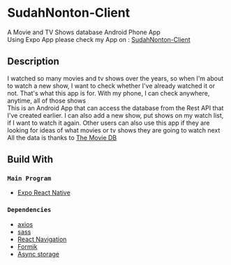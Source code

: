 
# SudahNonton-Client

A Movie and TV Shows database Android Phone App \
Using Expo App please check my App on : [SudahNonton-Client](https://expo.dev/@rizahariati/sudahnonton-client)

## Description
I watched so many movies and tv shows over the years, so when I'm about to watch a new show, I want to check whether I've already watched it or not. That's what this app is for. With my phone, I can check anywhere, anytime, all of those shows\
This is an Android App that can access the database from the Rest API that I've created earlier.
I can also add a new show, put shows on my watch list, if I want to watch it again. 
Other users can also use this app if they are looking for ideas of what movies or tv shows they are going to watch next\
All the data is thanks to [The Movie DB](https://developers.themoviedb.org/3/getting-started/introduction)

## Build With

### `Main Program`

* [Expo React Native](https://expo.dev/)

### `Dependencies`

* [axios](https://axios-http.com/docs/intro)
* [sass](https://sass-lang.com/)
* [React Navigation](https://reactnavigation.org/)
* [Formik](https://formik.org/)
* [Async storage](https://react-native-async-storage.github.io/async-storage/)


